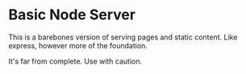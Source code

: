 # Basic Node Server
This is a barebones version of serving pages and static content. Like express, however more of the foundation.

It's far from complete. Use with caution.
